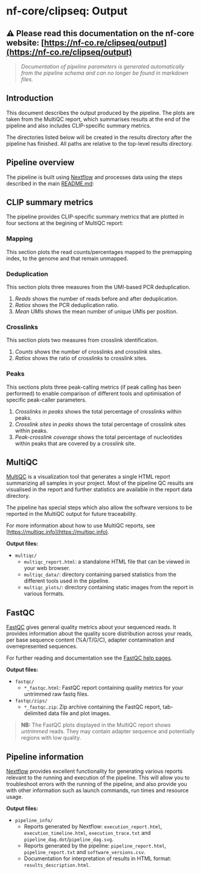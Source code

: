 # nf-core/clipseq: Output

## :warning: Please read this documentation on the nf-core website: [https://nf-co.re/clipseq/output](https://nf-co.re/clipseq/output)

> _Documentation of pipeline parameters is generated automatically from the pipeline schema and can no longer be found in markdown files._

## Introduction

This document describes the output produced by the pipeline. The plots are taken from the MultiQC report, which summarises results at the end of the pipeline and also includes CLIP-specific summary metrics.

The directories listed below will be created in the results directory after the pipeline has finished. All paths are relative to the top-level results directory.

## Pipeline overview

The pipeline is built using [Nextflow](https://www.nextflow.io/) and processes data using the steps described in the main [README.md](https://github.com/nf-core/clipseq/README.md):

## CLIP summary metrics

The pipeline provides CLIP-specific summary metrics that are plotted in four sections at the begining of MultiQC report:

### Mapping

This section plots the read counts/percentages mapped to the premapping index, to the genome and that remain unmapped.

### Deduplication

This section plots three measures from the UMI-based PCR deduplication.

  1.  *Reads* shows the number of reads before and after deduplication.
  2.  *Ratios* shows the PCR deduplication ratio.
  3.  *Mean UMIs* shows the mean number of unique UMIs per position.

### Crosslinks

This section plots two measures from crosslink identification.

  1.  *Counts* shows the number of crosslinks and crosslink sites.
  2.  *Ratios* shows the ratio of crosslinks to crosslink sites.

### Peaks

This sections plots three peak-calling metrics (if peak calling has been performed) to enable comparison of different tools and optimisation of specific peak-caller parameters.

  1.  *Crosslinks in peaks* shows the total percentage of crosslinks within peaks.
  2.  *Crosslink sites in peaks* shows the total percentage of crosslink sites within peaks.
  3.  *Peak-crosslink coverage* shows the total percentage of nucleotides within peaks that are covered by a crosslink site.

## MultiQC

[MultiQC](http://multiqc.info) is a visualization tool that generates a single HTML report summarizing all samples in your project. Most of the pipeline QC results are visualised in the report and further statistics are available in the report data directory.

The pipeline has special steps which also allow the software versions to be reported in the MultiQC output for future traceability.

For more information about how to use MultiQC reports, see [https://multiqc.info](https://multiqc.info).

**Output files:**

* `multiqc/`
  * `multiqc_report.html`: a standalone HTML file that can be viewed in your web browser.
  * `multiqc_data/`: directory containing parsed statistics from the different tools used in the pipeline.
  * `multiqc_plots/`: directory containing static images from the report in various formats.

## FastQC

[FastQC](http://www.bioinformatics.babraham.ac.uk/projects/fastqc/) gives general quality metrics about your sequenced reads. It provides information about the quality score distribution across your reads, per base sequence content (%A/T/G/C), adapter contamination and overrepresented sequences.

For further reading and documentation see the [FastQC help pages](http://www.bioinformatics.babraham.ac.uk/projects/fastqc/Help/).

**Output files:**

* `fastqc/`
  * `*_fastqc.html`: FastQC report containing quality metrics for your untrimmed raw fastq files.
* `fastqc/zips/`
  * `*_fastqc.zip`: Zip archive containing the FastQC report, tab-delimited data file and plot images.

> **NB:** The FastQC plots displayed in the MultiQC report shows _untrimmed_ reads. They may contain adapter sequence and potentially regions with low quality.

## Pipeline information

[Nextflow](https://www.nextflow.io/docs/latest/tracing.html) provides excellent functionality for generating various reports relevant to the running and execution of the pipeline. This will allow you to troubleshoot errors with the running of the pipeline, and also provide you with other information such as launch commands, run times and resource usage.

**Output files:**

* `pipeline_info/`
  * Reports generated by Nextflow: `execution_report.html`, `execution_timeline.html`, `execution_trace.txt` and `pipeline_dag.dot`/`pipeline_dag.svg`.
  * Reports generated by the pipeline: `pipeline_report.html`, `pipeline_report.txt` and `software_versions.csv`.
  * Documentation for interpretation of results in HTML format: `results_description.html`.
